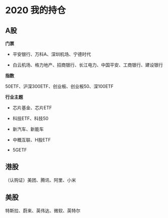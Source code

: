 # 2020 我的持仓

## A股

**门票**

*  平安银行、万科A、深圳机场、宁德时代

*  白云机场、格力地产、招商银行、长江电力、中国平安、工商银行、建设银行

**指数**

50ETF、沪深300ETF、创业板、创业板50、深100ETF

**行业主题**

*  芯片基金、芯片ETF

*  科技ETF、科技50

*  新汽车、新能车

*  中概互联、H股ETF

*  5GETF

## 港股

（认购证）美团、腾讯、阿里、小米

## 美股

特斯拉、蔚来、英伟达、微软、英特尔
